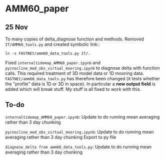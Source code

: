 # AMM60_paper

**25 Nov**
----------
To many copies of delta_diagnose function and methods. Removed `IT/AMM60_tools.py` and created symbolic link::

    ln -s FASTNEt/amm60_data_tools.py IT/.

Fixed `internaltidemap_AMM60_paper.ipynb` and `pycnocline_mod_obs_virtual_mooring.ipynb` to diagnose delta with function calls. This required treatment of 3D model data or 1D mooring data.
`FASTNEt/amm60_data_tools.py` has therefore been changed (it tests whether the "profile" data is 1D or 3D in space). In particular a **new output field** is added which will break stuff. My stuff is all fixed to work with this.

**To-do**
---------
`internaltidemap_AMM60_paper.ipynb`:
Update to do running mean averaging rather than 3 day chunking

`pycnocline_mod_obs_virtual_mooring.ipynb`:
Update to do running mean averaging rather than 3 day chunking
Export to py file

`diagnose_delta from amm60_data_tools.py`:
Update to do running mean averaging rather than 3 day chunking
